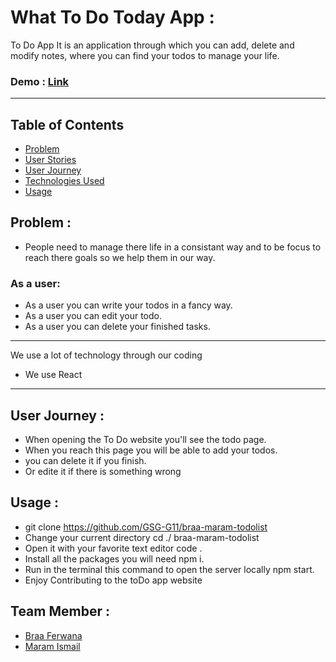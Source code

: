 # What To Do Today App :

To Do App It is an application through which you can add, delete and modify notes, where you can find your todos to manage your life.

### Demo : [Link](https://to-do-braa-maram.netlify.app/)

---

## Table of Contents

- [Problem](#problem)
- [User Stories](#user-stories)
- [User Journey](#user-journey)
- [Technologies Used](#technologies-used)
- [Usage](#usage)

## Problem :

- People need to manage there life in a consistant way and to be focus to reach there goals so we help them in our way.

### As a user:

- As a user you can write your todos in a fancy way.
- As a user you can edit your todo.
- As a user you can delete your finished tasks.

---

We use a lot of technology through our coding

- We use React

---

## User Journey :

- When opening the To Do  website you'll see the todo page.
- When you reach this page you will be able to add your todos.
- you can delete it if you finish.
- Or edite it if there is something wrong

## Usage :

- git clone https://github.com/GSG-G11/braa-maram-todolist
- Change your current directory cd ./ braa-maram-todolist
- Open it with your favorite text editor code .
- Install all the packages you will need npm i.
- Run in the terminal this command to open the server locally npm start.
- Enjoy Contributing to the toDo app website

## Team Member :
- [Braa Ferwana](https://github.com/braaAwni)
- [Maram Ismail](https://github.com/MaramMs)


